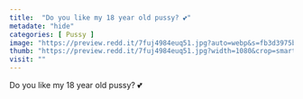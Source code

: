 ```yaml
---
title:  "Do you like my 18 year old pussy? 💕"
metadate: "hide"
categories: [ Pussy ]
image: "https://preview.redd.it/7fuj4984euq51.jpg?auto=webp&s=fb3d3975bd922e185e2122a98c31fd266e6bd9e9"
thumb: "https://preview.redd.it/7fuj4984euq51.jpg?width=1080&crop=smart&auto=webp&s=74fec9af8b5ac070c4cb32a9c465ba60e6643c5a"
visit: ""
---
```

Do you like my 18 year old pussy? 💕
